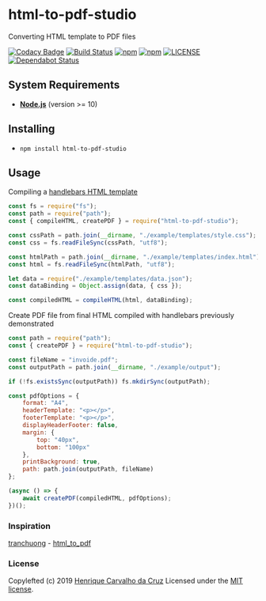 # html-to-pdf-studio

Converting HTML template to PDF files

[![Codacy Badge](https://api.codacy.com/project/badge/Grade/56a21e6eac6f4204beac78eefb05747d)](https://www.codacy.com/app/henriquecarv/html-to-pdf-studio?utm_source=github.com&utm_medium=referral&utm_content=henriquecarv/html-to-pdf-studio&utm_campaign=Badge_Grade)
[![Build Status](https://dev.azure.com/henriquecarvgit/henriquecarvgit/_apis/build/status/henriquecarv.html-to-pdf-studio?branchName=master)](https://dev.azure.com/henriquecarvgit/henriquecarvgit/_build/latest?definitionId=12)
[![npm](https://img.shields.io/npm/dt/html-to-pdf-studio.svg)][4]
[![npm](https://img.shields.io/npm/v/html-to-pdf-studio.svg)][4]
[![LICENSE](https://img.shields.io/github/license/henriquecarv/html-to-pdf-studio.svg)][2]
[![Dependabot Status](https://api.dependabot.com/badges/status?host=github&repo=henriquecarv/html-to-pdf-studio)](https://dependabot.com)

## System Requirements

- **[Node.js][3]** (version >= 10)

## Installing

- `npm install html-to-pdf-studio`

## Usage

Compiling a [handlebars HTML template](./example/templates/index.html)

```javascript
const fs = require("fs");
const path = require("path");
const { compileHTML, createPDF } = require("html-to-pdf-studio");

const cssPath = path.join(__dirname, "./example/templates/style.css");
const css = fs.readFileSync(cssPath, "utf8");

const htmlPath = path.join(__dirname, "./example/templates/index.html");
const html = fs.readFileSync(htmlPath, "utf8");

let data = require("./example/templates/data.json");
const dataBinding = Object.assign(data, { css });

const compiledHTML = compileHTML(html, dataBinding);
```

Create PDF file from final HTML compiled with handlebars previously demonstrated

```javascript
const path = require("path");
const { createPDF } = require("html-to-pdf-studio");

const fileName = "invoide.pdf";
const outputPath = path.join(__dirname, "./example/output");

if (!fs.existsSync(outputPath)) fs.mkdirSync(outputPath);

const pdfOptions = {
	format: "A4",
	headerTemplate: "<p></p>",
	footerTemplate: "<p></p>",
	displayHeaderFooter: false,
	margin: {
		top: "40px",
		bottom: "100px"
	},
	printBackground: true,
	path: path.join(outputPath, fileName)
};

(async () => {
	await createPDF(compiledHTML, pdfOptions);
})();
```

### Inspiration

[tranchuong][5] - [html_to_pdf][6]

### License

Copylefted (c) 2019 [Henrique Carvalho da Cruz][1] Licensed under the [MIT license][2].

[1]: https://henriquecarv.com
[2]: ./LICENSE
[3]: https://nodejs.org
[4]: https://www.npmjs.com/package/html-to-pdf-studio
[5]: https://github.com/chuongtrh
[6]: https://github.com/chuongtrh/html_to_pdf
